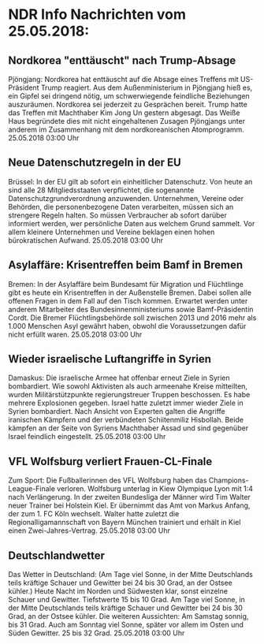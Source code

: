 # NDR Info Nachrichten vom 25.05.2018:


## Nordkorea "enttäuscht" nach Trump-Absage
Pjöngjang:	Nordkorea hat enttäuscht auf die Absage eines Treffens mit US-Präsident Trump reagiert. Aus dem Außenministerium in Pjöngjang hieß es, ein Gipfel sei dringend nötig, um schwerwiegende feindliche Beziehungen auszuräumen. Nordkorea sei jederzeit zu Gesprächen bereit. Trump hatte das Treffen mit Machthaber Kim Jong Un gestern abgesagt. Das Weiße Haus begründete dies mit nicht eingehaltenen Zusagen Pjöngjangs unter anderem im Zusammenhang mit dem nordkoreanischen Atomprogramm. 25.05.2018 03:00 Uhr 

## Neue Datenschutzregeln in der EU
Brüssel: In der EU gilt ab sofort ein einheitlicher Datenschutz. Von heute an sind alle 28 Mitgliedsstaaten verpflichtet, die sogenannte Datenschutzgrundverordnung anzuwenden. Unternehmen, Vereine oder Behörden, die personenbezogene Daten verarbeiten, müssen sich an strengere Regeln halten. So müssen Verbraucher ab sofort darüber informiert werden, wer persönliche Daten aus welchem Grund sammelt. Vor allem kleinere Unternehmen und Vereine beklagen einen hohen bürokratischen Aufwand. 25.05.2018 03:00 Uhr 

## Asylaffäre: Krisentreffen beim Bamf in Bremen
Bremen: In der Asylaffäre beim Bundesamt für Migration und Flüchtlinge gibt es heute ein Krisentreffen in der Außenstelle Bremen. Dabei sollen alle offenen Fragen in dem Fall auf den Tisch kommen. Erwartet werden unter anderem Mitarbeiter des Bundesinnenministeriums sowie Bamf-Präsidentin Cordt. Die Bremer Flüchtlingsbehörde soll zwischen 2013 und 2016 mehr als 1.000 Menschen Asyl gewährt haben, obwohl die Voraussetzungen dafür nicht erfüllt waren. 25.05.2018 03:00 Uhr 

## Wieder israelische Luftangriffe in Syrien
Damaskus: Die israelische Armee hat offenbar erneut Ziele in Syrien bombardiert. Wie sowohl Aktivisten als auch armeenahe Kreise mitteilten, wurden Militärstützpunkte regierungstreuer Truppen beschossen. Es habe mehrere Explosionen gegeben. Israel hatte zuletzt immer wieder Ziele in Syrien bombardiert. Nach Ansicht von Experten galten die Angriffe iranischen Kämpfern und der verbündeten Schiitenmiliz Hisbollah. Beide kämpfen an der Seite von Syriens Machthaber Assad und sind gegenüber Israel feindlich eingestellt. 25.05.2018 03:00 Uhr 

## VFL Wolfsburg verliert Frauen-CL-Finale
Zum Sport: Die Fußballerinnen des VFL Wolfsburg haben das Champions-League-Finale verloren. Wolfsburg unterlag in Kiew Olympique Lyon mit 1:4 nach Verlängerung. In der zweiten Bundesliga der Männer wird Tim Walter neuer Trainer bei Holstein Kiel. Er übernimmt das Amt von Markus Anfang, der zum 1. FC Köln wechselt. Walter hatte zuletzt die Regionalligamannschaft von Bayern München trainiert und erhält in Kiel einen Zwei-Jahres-Vertrag. 25.05.2018 03:00 Uhr 

## Deutschlandwetter
Das Wetter in Deutschland:
(Am Tage viel Sonne, in der Mitte Deutschlands teils kräftige Schauer und Gewitter bei 24 bis 30 Grad, an der Ostsee kühler.) Heute Nacht im Norden und Südwesten klar, sonst einzelne Schauer und Gewitter. Tiefstwerte 15 bis 10 Grad. Am Tage viel Sonne, in der Mitte Deutschlands teils kräftige Schauer und Gewitter bei 24 bis 30 Grad, an der Ostsee kühler. Die weiteren Aussichten: Am Samstag sonnig, bis 31 Grad. Auch am Sonntag viel Sonne, später vor allem im Osten und Süden Gewitter. 25 bis 32 Grad. 25.05.2018 03:00 Uhr 
